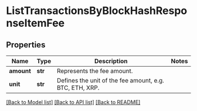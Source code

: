 # ListTransactionsByBlockHashResponseItemFee


## Properties
Name | Type | Description | Notes
------------ | ------------- | ------------- | -------------
**amount** | **str** | Represents the fee amount. | 
**unit** | **str** | Defines the unit of the fee amount, e.g. BTC, ETH, XRP. | 

[[Back to Model list]](../README.md#documentation-for-models) [[Back to API list]](../README.md#documentation-for-api-endpoints) [[Back to README]](../README.md)


